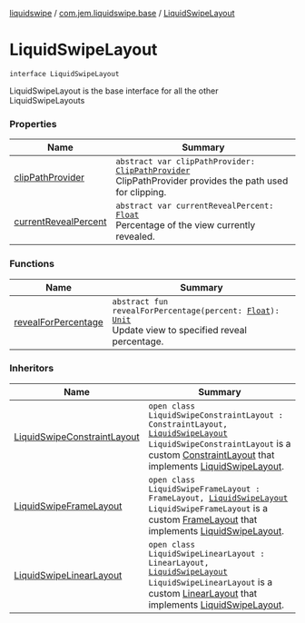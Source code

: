 [liquidswipe](../../index.md) / [com.jem.liquidswipe.base](../index.md) / [LiquidSwipeLayout](./index.md)

# LiquidSwipeLayout

`interface LiquidSwipeLayout`

LiquidSwipeLayout is the base interface for all the other LiquidSwipeLayouts

### Properties

| Name | Summary |
|---|---|
| [clipPathProvider](clip-path-provider.md) | `abstract var clipPathProvider: `[`ClipPathProvider`](../-clip-path-provider/index.md)<br>ClipPathProvider provides the path used for clipping. |
| [currentRevealPercent](current-reveal-percent.md) | `abstract var currentRevealPercent: `[`Float`](https://kotlinlang.org/api/latest/jvm/stdlib/kotlin/-float/index.html)<br>Percentage of the view currently revealed. |

### Functions

| Name | Summary |
|---|---|
| [revealForPercentage](reveal-for-percentage.md) | `abstract fun revealForPercentage(percent: `[`Float`](https://kotlinlang.org/api/latest/jvm/stdlib/kotlin/-float/index.html)`): `[`Unit`](https://kotlinlang.org/api/latest/jvm/stdlib/kotlin/-unit/index.html)<br>Update view to specified reveal percentage. |

### Inheritors

| Name | Summary |
|---|---|
| [LiquidSwipeConstraintLayout](../../com.jem.liquidswipe.layout/-liquid-swipe-constraint-layout/index.md) | `open class LiquidSwipeConstraintLayout : ConstraintLayout, `[`LiquidSwipeLayout`](./index.md)<br>`LiquidSwipeConstraintLayout` is a custom [ConstraintLayout](#) that implements [LiquidSwipeLayout](./index.md). |
| [LiquidSwipeFrameLayout](../../com.jem.liquidswipe.layout/-liquid-swipe-frame-layout/index.md) | `open class LiquidSwipeFrameLayout : FrameLayout, `[`LiquidSwipeLayout`](./index.md)<br>`LiquidSwipeFrameLayout` is a custom [FrameLayout](#) that implements [LiquidSwipeLayout](./index.md). |
| [LiquidSwipeLinearLayout](../../com.jem.liquidswipe.layout/-liquid-swipe-linear-layout/index.md) | `open class LiquidSwipeLinearLayout : LinearLayout, `[`LiquidSwipeLayout`](./index.md)<br>`LiquidSwipeLinearLayout` is a custom [LinearLayout](#) that implements [LiquidSwipeLayout](./index.md). |
